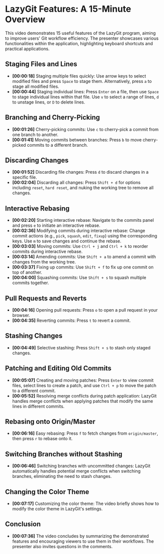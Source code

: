 # LazyGit Features: A 15-Minute Overview

This video demonstrates 15 useful features of the LazyGit program, aiming to improve users' Git workflow efficiency.  The presenter showcases various functionalities within the application, highlighting keyboard shortcuts and practical applications.

## Staging Files and Lines

* **[00:00:18]** Staging multiple files quickly:  Use arrow keys to select modified files and press `Space` to stage them.  Alternatively, press `a` to stage all modified files.
* **[00:00:44]** Staging individual lines: Press `Enter` on a file, then use `Space` to stage individual lines within that file.  Use `v` to select a range of lines, `d` to unstage lines, or `D` to delete lines.


## Branching and Cherry-Picking

* **[00:01:26]** Cherry-picking commits: Use `c` to cherry-pick a commit from one branch to another.
* **[00:01:41]** Moving commits between branches: Press `b` to move cherry-picked commits to a different branch.


## Discarding Changes

* **[00:01:52]** Discarding file changes: Press `d` to discard changes in a specific file.
* **[00:02:04]** Discarding all changes: Press `Shift + d` for options including `reset`, `hard reset`, and nuking the working tree to remove all changes.


## Interactive Rebasing

* **[00:02:20]** Starting interactive rebase: Navigate to the commits panel and press `e` to initiate an interactive rebase.
* **[00:02:36]**  Modifying commits during interactive rebase: Change commit actions (e.g., `pick`, `squash`, `edit`, `fixup`) using the corresponding keys. Use `m` to save changes and continue the rebase.
* **[00:03:03]** Moving commits: Use `Ctrl + j` and `Ctrl + k` to reorder commits during interactive rebase.
* **[00:03:14]** Amending commits: Use `Shift + a` to amend a commit with changes from the working tree.
* **[00:03:37]** Fixing up commits: Use `Shift + f` to fix up one commit on top of another.
* **[00:04:00]** Squashing commits: Use `Shift + s` to squash multiple commits together.


## Pull Requests and Reverts

* **[00:04:16]** Opening pull requests: Press `o` to open a pull request in your browser.
* **[00:04:35]** Reverting commits: Press `t` to revert a commit.


## Stashing Changes

* **[00:04:49]** Selective stashing: Press `Shift + s` to stash only staged changes.


## Patching and Editing Old Commits

* **[00:05:07]**  Creating and moving patches: Press `Enter` to view commit files, select lines to create a patch, and use `Ctrl + p` to move the patch to a different commit.
* **[00:05:52]** Resolving merge conflicts during patch application:  LazyGit handles merge conflicts when applying patches that modify the same lines in different commits.


## Rebasing onto Origin/Master

* **[00:06:16]** Easy rebasing: Press `f` to fetch changes from `origin/master`, then press `r` to rebase onto it.


## Switching Branches without Stashing

* **[00:06:46]**  Switching branches with uncommitted changes: LazyGit automatically handles potential merge conflicts when switching branches, eliminating the need to stash changes.


## Changing the Color Theme

* **[00:07:17]**  Customizing the color theme:  The video briefly shows how to modify the color theme in LazyGit's settings.

## Conclusion

* **[00:07:36]** The video concludes by summarizing the demonstrated features and encouraging viewers to use them in their workflows.  The presenter also invites questions in the comments.
